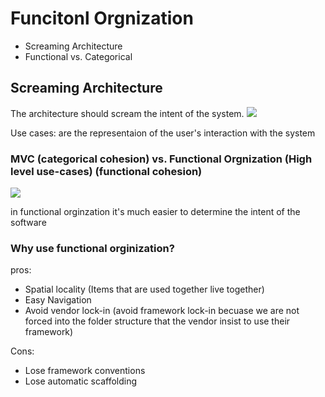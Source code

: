 # Funcitonl Orgnization
* Screaming Architecture
* Functional vs. Categorical

## Screaming Architecture
The architecture should scream the intent of the system.
![](./media/scream.png)

Use cases: are the representaion of the user's interaction with the system 

### MVC (categorical cohesion) vs. Functional Orgnization (High level use-cases) (functional cohesion)
![](./media/mvc_func.png)

in functional orginzation it's much easier to determine the intent of the software

### Why use functional orginization?
pros:
- Spatial locality (Items that are used together live together)
- Easy Navigation
- Avoid vendor lock-in (avoid framework lock-in becuase we are not forced into the folder structure that the vendor insist to use their framework)

Cons:
- Lose framework conventions
- Lose automatic scaffolding 
